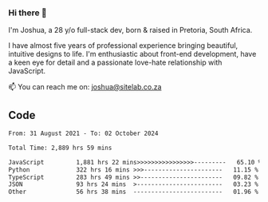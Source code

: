 ### Hi there 👋

I'm Joshua, a 28 y/o full-stack dev, born & raised in Pretoria, South Africa. 

I have almost five years of professional experience bringing beautiful, intuitive designs to life. I'm enthusiastic about front-end development, have a keen eye for detail and a passionate love-hate relationship with JavaScript.

📫 You can reach me on: joshua@sitelab.co.za

## **Code**

<!--START_SECTION:waka-->

```txt
From: 31 August 2021 - To: 02 October 2024

Total Time: 2,889 hrs 59 mins

JavaScript         1,881 hrs 22 mins>>>>>>>>>>>>>>>>---------   65.10 %
Python             322 hrs 16 mins >>>----------------------   11.15 %
TypeScript         283 hrs 49 mins >>-----------------------   09.82 %
JSON               93 hrs 24 mins  >------------------------   03.23 %
Other              56 hrs 38 mins  -------------------------   01.96 %
```

<!--END_SECTION:waka-->
